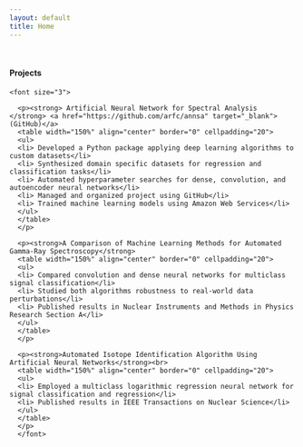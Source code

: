 ```yaml
---
layout: default
title: Home
---
```


<div class="post">

<br>
    <h4>Projects</h4>
  
    <font size="3">
    
      <p><strong> Artificial Neural Network for Spectral Analysis </strong> <a href="https://github.com/arfc/annsa" target="_blank">(GitHub)</a>
      <table width="150%" align="center" border="0" cellpadding="20">
      <ul>
      <li> Developed a Python package applying deep learning algorithms to custom datasets</li>
      <li> Synthesized domain specific datasets for regression and classification tasks</li>
      <li> Automated hyperparameter searches for dense, convolution, and autoencoder neural networks</li>
      <li> Managed and organized project using GitHub</li>
      <li> Trained machine learning models using Amazon Web Services</li>
      </ul>
      </table>
      </p>
      
      <p><strong>A Comparison of Machine Learning Methods for Automated Gamma-Ray Spectroscopy</strong>
      <table width="150%" align="center" border="0" cellpadding="20">
      <ul>
      <li> Compared convolution and dense neural networks for multiclass signal classification</li>
      <li> Studied both algorithms robustness to real-world data perturbations</li>
      <li> Published results in Nuclear Instruments and Methods in Physics Research Section A</li>
      </ul>
      </table>
      </p>
      
      <p><strong>Automated Isotope Identification Algorithm Using Artificial Neural Networks</strong><br>
      <table width="150%" align="center" border="0" cellpadding="20">
      <ul>
      <li> Employed a multiclass logarithmic regression neural network for signal classification and regression</li>
      <li> Published results in IEEE Transactions on Nuclear Science</li>
      </ul>
      </table>
      </p>
      </font>
</div>